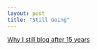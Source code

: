 ```yaml
---
layout: post
title: "Still Going"
---
```


[Why I still blog after 15 years](https://news.ycombinator.com/item?id=41646531)